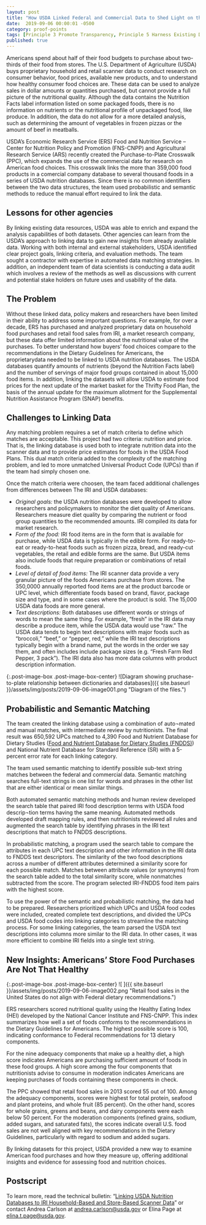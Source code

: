 ```yaml
---
layout: post
title: "How USDA Linked Federal and Commercial Data to Shed Light on the Nutrional Value of Retail Food Sales"
date:  2019-09-06 00:00:01 -0500
category: proof-points
tags: [Principle 3 Promote Transparency, Principle 5 Harness Existing Data, Principle 8 Invest in Learning, Practice 1 Identify Data Needs to Answer Key Agency Questions, Practice 4 Use Data to Guide Decision-Making, Practice 6 Convey Insights from Data, Practice 17 Recognize the Value of Data Assets, Practice 22 Identify Opportunities to Overcome Resource Obstacles, Process Redesign, Training]
published: true
---
```


Americans spend about half of their food budgets to purchase about two-thirds of their food from stores. The U.S. Department of Agriculture (USDA) buys proprietary household and retail scanner data to conduct research on consumer behavior, food prices, available new products, and to understand how healthy consumer food choices are. These data can be used to analyze sales in dollar amounts or quantities purchased, but cannot provide a full picture of the nutritional quality. Although the data contains the Nutrition Facts label information listed on some packaged foods, there is no information on nutrients or the nutritional profile of unpackaged food, like produce. In addition, the data do not allow for a more detailed analysis, such as determining the amount of vegetables in frozen pizzas or the amount of beef in meatballs.

USDA’s Economic Research Service (ERS) Food and Nutrition Service – Center for Nutrition Policy and Promotion (FNS-CNPP)  and Agricultural Research Service (ARS) recently created the Purchase-to-Plate Crosswalk (PPC), which expands the use of the commercial data for research on American food choices. This crosswalk links the more than 359,000 food products in a comercial company database to several thousand foods in a series of USDA nutrition databases. Since there is no common identifiers between the two data structures, the team used probabilistic and semantic methods to reduce the manual effort required to link the data.

## Lessons for other agencies

By linking existing data resources, USDA was able to enrich and expand the analysis capabilities of both datasets. Other agencies can learn from the USDA’s approach to linking data to gain new insights from already available data. Working with both internal and external stakeholders, USDA identified clear project goals, linking criteria, and evaluation methods. The team sought a contractor with expertise in automated data matching strategies.  In addition,  an independent team of data scientists  is conducting a data audit which involves a review of the methods as well as discussions with current and potential stake holders on future uses and usability of the data.

## The Problem

Without these linked data, policy makers and researchers have been limited in their ability to address some important questions.  For example, for over a decade, ERS has purchased and analyzed proprietary data on household food purchases and retail food sales from IRI, a market research company, but these data offer limited information about the nutritional value of the purchases. To better understand how buyers’ food choices compare to the recommendations in the Dietary Guidelines for Americans, the proprietarydata needed to be linked to USDA nutrition databases. The USDA databases quantify amounts of nutrients (beyond the Nutrition Facts label) and the number of servings of major food groups contained in about 15,000 food items. In addition, linking the datasets will allow USDA to estimate  food prices for the next update of the market basket for the Thrifty Food Plan, the basis of the annual update for the maximum allotment for the Supplemental Nutrition Assistance Program (SNAP) benefits.

## Challenges to Linking Data

Any matching problem requires a set of match criteria to define which matches are acceptable. This project had two criteria: nutrition and price. That is, the linking database is used both to integrate nutrition data into the scanner data and to provide price estimates for foods in the  USDA Food Plans. This dual match criteria added to the complexity of the matching problem, and led to more unmatched Universal Product Code (UPCs) than if the team had simply chosen one. 

Once the match criteria were choosen, the team faced additional challenges from differences between The IRI and USDA databases:

* *Original goals:* the USDA nutrition databases were developed to allow researchers and policymakers to monitor the diet quality of Americans. Researchers measure diet quality by comparing the nutrient or food group quantities to the recommended amounts. IRI compiled its data for market research.
* *Form of the food:* IRI food items are in the form that is available for purchase, while USDA data is typically in the edible form. For ready-to-eat or ready-to-heat foods such as frozen pizza, bread, and ready-cut vegetables, the retail and edible forms are the same. But USDA items also include foods that require preparation or combinations of retail foods.
* *Level of detail of food items:* The IRI scanner data provide a very granular picture of the foods Americans purchase from stores. The 350,0000 annually reported food items are at the product barcode or UPC level, which differentiate foods based on brand, flavor, package size and type, and in some cases where the product is sold. The 15,000 USDA data foods are more general.
* *Text descriptions:* Both databases use different words or strings of words to mean the same thing.  For example, “fresh” in the IRI data may describe a produce item, while the USDA data would use “raw.”  The USDA data tends to begin text descriptions with major foods such as “broccoli,”  “beef,” or “pepper, red,”  while the IRI text descriptions typically begin with a brand name,  put the words in the order we say them, and often includes  include package sizes  (e.g. “Fresh Farm Red Pepper, 3 pack”).  The IRI data also has more data columns with product description information.

{:.post-image-box .post-image-box-center}
![Diagram showing pruchase-to-plate relationship between dictionaries and databases]({{ site.baseurl }}/assets/img/posts/2019-09-06-image001.png "Diagram of the files.")  

## Probabilistic and Semantic Matching 

The team created the linking database using a combination of auto¬mated and manual matches, with intermediate review by nutritionists. The final result was 650,592 UPCs matched to 4,390 Food and Nutrient Database for Dietary Studies ([Food and Nutrient Database for Dietary Studies (FNDDS)](https://data.nal.usda.gov/dataset/food-and-nutrient-database-dietary-studies-fndds)) and National Nutrient Database for Standard Reference (SR) with a 5-percent error rate for each linking category.

The team  used semantic matching  to identify possible sub-text string matches between the federal and commercial data. Semantic matching searches full-text strings in one list for words and phrases in the other list that are either identical or mean similar things.

Both automated semantic matching methods and human review developed the search table that paired IRI food description terms with USDA food descrip¬tion terms having the same meaning. Automated methods developed draft mapping rules, and then nutritionists reviewed all rules and augmented the search table by identifying phrases in the IRI text descriptions that match to FNDDS descriptions. 

In probabilistic matching, a program used the search table to compare the attributes in each UPC text description and other information in the IRI data to FNDDS text descriptors. The similarity of the two food descriptions across a number of different attributes determined a similarity score for each possible match. Matches between attribute values (or synonyms) from the search table added to the total similarity score, while nonmatches subtracted from the score. The program selected IRI-FNDDS food item pairs with the highest score. 

To use the power of the semantic and probabilistic matching, the data had to be prepared. Researchers prioritized which UPCs and USDA food codes were included, created complete text descriptions, and divided the UPCs and USDA food codes into linking categories to streamline the matching process.  For some linking categories, the team parsed the USDA text descriptions into columns  more similar to the IRI data. In other cases, it was more efficient to combine IRI fields into a single text string.

## New Insights: Americans’ Store Food Purchases Are Not That Healthy

{:.post-image-box .post-image-box-center}
![ ]({{ site.baseurl }}/assets/img/posts/2019-09-06-image002.png "Retail food sales in the United States do not align with Federal dietary recommendations.")

ERS researchers scored nutritional quality using the Healthy Eating Index (HEI) developed by the National Cancer Institute and FNS-CNPP. This index summarizes how well a set of foods conforms to the recommendations in the Dietary Guidelines for Americans. The highest possible score is 100, indicating conformance to Federal recommendations for 13 dietary components. 

For the nine adequacy components that make up a healthy diet, a high score indicates Americans are purchasing sufficient amount of foods in these food groups. A high score among the four components that nutritionists advise to consume in moderation indicates Americans are keeping purchases of foods containing these components in check.

The PPC showed that retail food sales in 2013 scored 55 out of 100. Among the adequacy components, scores were highest for total protein, seafood and plant proteins, and whole fruit (85 percent). On the other hand, scores for whole grains, greens and beans, and dairy components were each below 50 percent. For the moderation components (refined grains, sodium, added sugars, and saturated fats), the scores indicate overall U.S. food sales are not well aligned with key recommendations in the Dietary Guidelines, particularly with regard to sodium and added sugars.

By linking datasets for this project, USDA provided a new way to examine American food purchases and how they measure up, offering additional insights and evidence for assessing food and nutrition choices. 

## Postscript

To learn more, read the technical bulletin: “[Linking USDA Nutrition Databases to IRI Household-Based and Store-Based Scanner Data](https://www.ers.usda.gov/publications/pub-details/?pubid=92570)” or contact Andrea Carlson  at [andrea.carlson@usda.gov](mailto:andrea.carlson@usda.gov) or Elina Page at [elina.t.page@usda.gov](mailto:elina.t.page@usda.gov). 
